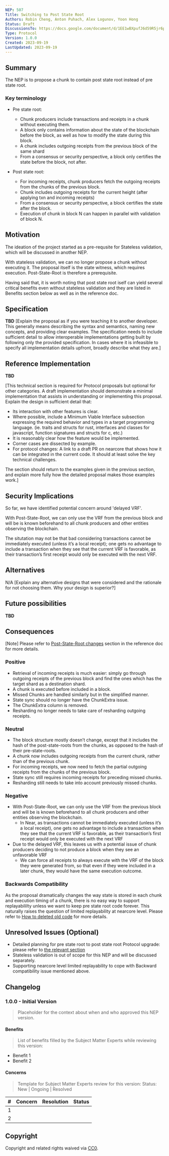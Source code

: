 ```yaml
---
NEP: 507
Title: Switching to Post State Root
Authors: Robin Cheng, Anton Puhach, Alex Logunov, Yoon Hong
Status: Draft
DiscussionsTo: https://docs.google.com/document/d/1EE1wBXpufJ6d59R5jr6p1M21szivaFPCNE8ovDydELw/edit?usp=sharing
Type: Protocol
Version: 1.0.0
Created: 2023-09-19
LastUpdated: 2023-09-19
---
```


## Summary

The NEP is to propose a chunk to contain post state root instead of pre state root.

### Key terminology
* Pre state root:
  * Chunk producers include transactions and receipts in a chunk without executing them.
  * A block only contains information about the state of the blockchain before the block, as well as how to modify the state during this block.
  * A chunk includes outgoing receipts from the previous block of the same shard
  * From a consensus or security perspective, a block only certifies the state before the block, not after.

* Post state root:
  * For incoming receipts, chunk producers fetch the outgoing receipts from the chunks of the previous block.
  * Chunk includes outgoing receipts for the current height (after applying txn and incoming receipts)
  * From a consensus or security perspective, a block certifies the state after the block.
  * Execution of chunk in block N can happen in parallel with validation of block N.


## Motivation
The ideation of the project started as a pre-requsite for Stateless validation, which will be discussed in another NEP. 

With stateless validation, we can no longer propose a chunk without executing it. The proposal itself is the state witness, which requires execution. Post-State-Root is therefore a prerequisite.

Having said that, it is worth noting that post state root iself can yield several critical benefits even without stateless validation and they are listed in Benefits section below as well as in the reference doc.

## Specification
**TBD**
[Explain the proposal as if you were teaching it to another developer. This generally means describing the syntax and semantics, naming new concepts, and providing clear examples. The specification needs to include sufficient detail to allow interoperable implementations getting built by following only the provided specification. In cases where it is infeasible to specify all implementation details upfront, broadly describe what they are.]

## Reference Implementation
**TBD**

[This technical section is required for Protocol proposals but optional for other categories. A draft implementation should demonstrate a minimal implementation that assists in understanding or implementing this proposal. Explain the design in sufficient detail that:

- Its interaction with other features is clear.
- Where possible, include a Minimum Viable Interface subsection expressing the required behavior and types in a target programming language. (ie. traits and structs for rust, interfaces and classes for javascript, function signatures and structs for c, etc.)
- It is reasonably clear how the feature would be implemented.
- Corner cases are dissected by example.
- For protocol changes: A link to a draft PR on nearcore that shows how it can be integrated in the current code. It should at least solve the key technical challenges.

The section should return to the examples given in the previous section, and explain more fully how the detailed proposal makes those examples work.]

## Security Implications
So far, we have identified potential concern around 'delayed VRF'. 

With Post-State-Root, we can only use the VRF from the previous block and will be is known beforehand to all chunk producers and other entities observing the blockchain.

The situtation may not be that bad considering transactions cannot be immediately executed (unless it’s a local receipt); one gets no advantage to include a transaction when they see that the current VRF is favorable, as their transaction’s first receipt would only be executed with the next VRF.

## Alternatives
N/A
[Explain any alternative designs that were considered and the rationale for not choosing them. Why your design is superior?]

## Future possibilities
**TBD** 

## Consequences
[Note] Please refer to [Post-State-Root changes](https://docs.google.com/document/d/1EE1wBXpufJ6d59R5jr6p1M21szivaFPCNE8ovDydELw/edit#heading=h.1zjpu0g8edny) section in the reference doc for more details.

### Positive
* Retrieval of incoming receipts is much easier: simply go through outgoing receipts of the previous block and find the ones which has the target shard as a destination shard.
* A chunk is executed before included in a block.
* Missed Chunks are handled similarly but in the simplified manner.
* State sync should no longer have the ChunkExtra issue.
* The ChunkExtra column is removed.
* Resharding no longer needs to take care of resharding outgoing receipts.

### Neutral
* The block structure mostly doesn’t change, except that it includes the hash of the post-state-roots from the chunks, as opposed to the hash of their pre-state-roots.
* A chunk now includes outgoing receipts from the current chunk, rather than of the previous chunk.
* For incoming receipts, we now need to fetch the partial outgoing receipts from the chunks of the previous block. 
* State sync still requires incoming receipts for preceding missed chunks.
* Resharding still needs to take into account previously missed chunks.

### Negative
* With Post-State-Root, we can only use the VRF from the previous block and will be is known beforehand to all chunk producers and other entities observing the blockchain.
  * In Near, as transactions cannot be immediately executed (unless it’s a local receipt), one gets no advantage to include a transaction when they see that the current VRF is favorable, as their transaction’s first receipt would only be executed with the next VRF
* Due to the delayed VRF, this leaves us with a potential issue of chunk producers deciding to not produce a block when they see an unfavorable VRF
  * We can force all receipts to always execute with the VRF of the block they were generated from, so that even if they were included in a later chunk, they would have the same execution outcome.

### Backwards Compatibility
As the proposal dramatically changes the way state is stored in each chunk and execution timing of a chunk, there is no easy way to support replayabililty unless we want to keep pre state root code forever. This naturally raises the question of limited replayability at nearcore level. Please refer to [How to deleted old code](https://docs.google.com/document/d/1ey2EKK6ccoivvI9iBFCUiL7wqqr8kkoMYCqFL3Rs67I/edit?usp=sharing) for more details. 

## Unresolved Issues (Optional)
* Detailed planning for pre state root to post state root Protocol upgrade: please refer to [the relevant section](https://docs.google.com/document/d/1EE1wBXpufJ6d59R5jr6p1M21szivaFPCNE8ovDydELw/edit#heading=h.qt474ok5fh46)
* Stateless validation is out of scope for this NEP and will be discussed separately.
* Supporting nearcore level limited replayability to cope with Backward compatibility issue mentioned above.

## Changelog

### 1.0.0 - Initial Version

> Placeholder for the context about when and who approved this NEP version.

#### Benefits

> List of benefits filled by the Subject Matter Experts while reviewing this version:

- Benefit 1
- Benefit 2

#### Concerns

> Template for Subject Matter Experts review for this version:
> Status: New | Ongoing | Resolved

|   # | Concern | Resolution | Status |
| --: | :------ | :--------- | -----: |
|   1 |         |            |        |
|   2 |         |            |        |

## Copyright

Copyright and related rights waived via [CC0](https://creativecommons.org/publicdomain/zero/1.0/).
